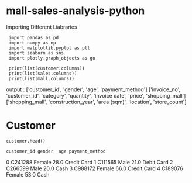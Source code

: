 # mall-sales-analysis-python

Importing Different Liabraries

     import pandas as pd
     import numpy as np
     import matplotlib.pyplot as plt
     import seaborn as sns
     import plotly.graph_objects as go

     print(list(customer.columns))
     print(list(sales.columns))
     print(list(mall.columns))

output :
 ['customer_id', 'gender', 'age', 'payment_method']
 ['invoice_no', 'customer_id', 'category', 'quantity', 'invoice date', 'price', 'shopping_mall']
 ['shopping_mall', 'construction_year', 'area (sqm)', 'location', 'store_count']

 # Customer
 
    customer.head()

    customer_id	gender	age	payment_method
0	C241288	Female	    28.0	Credit Card
1	C111565	Male	         21.0	Debit Card
2	C266599	Male          20.0	Cash
3	C988172	Female	    66.0	Credit Card
4	C189076	Female	    53.0	Cash



  


